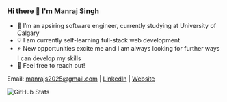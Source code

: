 ### Hi there 👋 I'm Manraj Singh
- 🌱 I’m an apsiring software engineer, currently studying at University of Calgary
- 💡 I am currently self-learning full-stack web development
- ⚡ New opportunities excite me and I am always looking for further ways I can develop my skills
- 💬 Feel free to reach out! 

Email: manrajs2025@gmail.com | [LinkedIn](https://www.linkedin.com/in/manraj-singh-uofc/) | [Website](https://manrajsingh6.github.io/)

![GitHub Stats](https://github-readme-stats.vercel.app/api?username=ManrajSingh6&&theme=radical)
